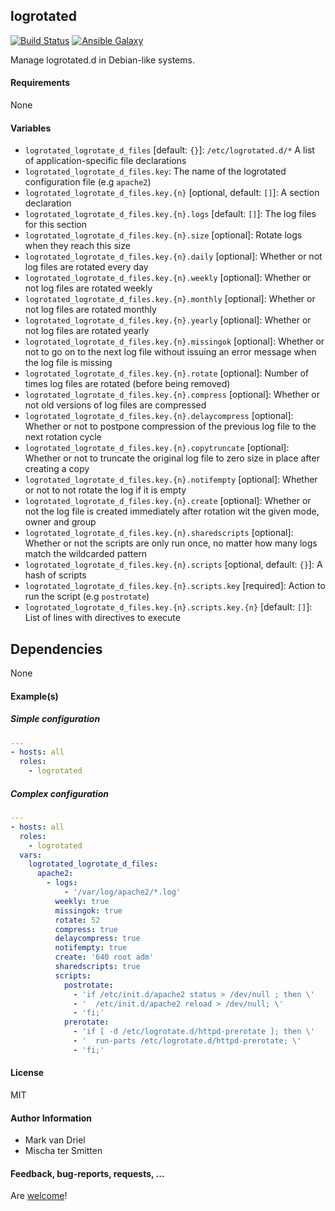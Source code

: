 ## logrotated

[![Build Status](https://travis-ci.org/Oefenweb/ansible-logrotated.svg?branch=master)](https://travis-ci.org/Oefenweb/ansible-logrotated) [![Ansible Galaxy](http://img.shields.io/badge/ansible--galaxy-logrotated-blue.svg)](https://galaxy.ansible.com/Oefenweb/logrotated)

Manage logrotated.d in Debian-like systems.

#### Requirements

None

#### Variables

* `logrotated_logrotate_d_files` [default: `{}`]: `/etc/logrotated.d/*` A list of application-specific file declarations
* `logrotated_logrotate_d_files.key`: The name of the logrotated configuration file (e.g `apache2`)
* `logrotated_logrotate_d_files.key.{n}` [optional, default: `[]`]: A section declaration
* `logrotated_logrotate_d_files.key.{n}.logs` [default: `[]`]: The log files for this section
* `logrotated_logrotate_d_files.key.{n}.size` [optional]: Rotate logs when they reach this size
* `logrotated_logrotate_d_files.key.{n}.daily` [optional]: Whether or not log files are rotated every day
* `logrotated_logrotate_d_files.key.{n}.weekly` [optional]: Whether or not log files are rotated weekly
* `logrotated_logrotate_d_files.key.{n}.monthly` [optional]: Whether or not log files are rotated monthly
* `logrotated_logrotate_d_files.key.{n}.yearly` [optional]: Whether or not log files are rotated yearly
* `logrotated_logrotate_d_files.key.{n}.missingok` [optional]: Whether or not to go on to the next log file without issuing an error message when the  log  file is missing
* `logrotated_logrotate_d_files.key.{n}.rotate` [optional]: Number of times log files are rotated (before being removed)
* `logrotated_logrotate_d_files.key.{n}.compress` [optional]: Whether or not old versions of log files are compressed
* `logrotated_logrotate_d_files.key.{n}.delaycompress` [optional]: Whether or not to postpone compression of the previous log file to the next rotation cycle
* `logrotated_logrotate_d_files.key.{n}.copytruncate` [optional]: Whether or not to truncate the original log file to zero size in place after creating a copy
* `logrotated_logrotate_d_files.key.{n}.notifempty` [optional]: Whether or not to not rotate the log if it is empty
* `logrotated_logrotate_d_files.key.{n}.create` [optional]: Whether or not the log file is created immediately after rotation wit the given mode, owner and group
* `logrotated_logrotate_d_files.key.{n}.sharedscripts` [optional]: Whether or not the scripts are only run once, no matter how many logs match the wildcarded  pattern
* `logrotated_logrotate_d_files.key.{n}.scripts` [optional, default: `{}`]: A hash of scripts
* `logrotated_logrotate_d_files.key.{n}.scripts.key` [required]: Action to run the script (e.g `postrotate`)
* `logrotated_logrotate_d_files.key.{n}.scripts.key.{n}` [default: `[]`]: List of lines with directives to execute

## Dependencies

None

#### Example(s)

##### Simple configuration

```yaml
---
- hosts: all
  roles:
    - logrotated
```

##### Complex configuration

```yaml
---
- hosts: all
  roles:
    - logrotated
  vars:
    logrotated_logrotate_d_files:
      apache2:
        - logs:
            - '/var/log/apache2/*.log'
          weekly: true
          missingok: true
          rotate: 52
          compress: true
          delaycompress: true
          notifempty: true
          create: '640 root adm'
          sharedscripts: true
          scripts:
            postrotate:
              - 'if /etc/init.d/apache2 status > /dev/null ; then \'
              - '  /etc/init.d/apache2 reload > /dev/null; \'
              - 'fi;'
            prerotate:
              - 'if [ -d /etc/logrotate.d/httpd-prerotate ]; then \'
              - '  run-parts /etc/logrotate.d/httpd-prerotate; \'
              - 'fi;'
```

#### License

MIT

#### Author Information

* Mark van Driel
* Mischa ter Smitten

#### Feedback, bug-reports, requests, ...

Are [welcome](https://github.com/Oefenweb/ansible-logrotated/issues)!
